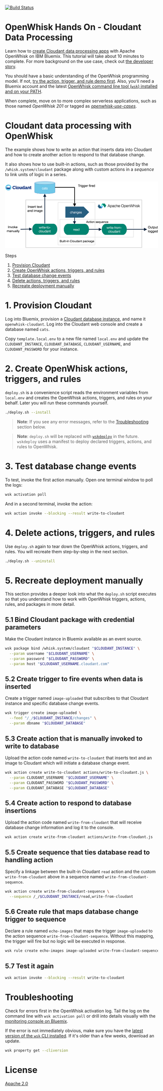 [![Build Status](https://travis-ci.org/IBM/openwhisk-data-processing-cloudant.svg?branch=master)](https://travis-ci.org/IBM/openwhisk-data-processing-cloudant)

# OpenWhisk Hands On - Cloudant Data Processing
Learn how to [create Cloudant data processing apps](https://github.com/IBM/openwhisk-data-processing-cloudant/wiki) with Apache OpenWhisk on IBM Bluemix. This tutorial will take about 10 minutes to complete. For more background on the use case, check out [the developer story](https://developer.ibm.com/accelerate/journey/respond-database-changes/).

You should have a basic understanding of the OpenWhisk programming model. If not, [try the action, trigger, and rule demo first](https://github.com/IBM/openwhisk-action-trigger-rule). Also, you'll need a Bluemix account and the latest [OpenWhisk command line tool (`wsk`) installed and on your PATH](https://github.com/IBM/openwhisk-action-trigger-rule/blob/master/docs/OPENWHISK.md).

When complete, move on to more complex serverless applications, such as those named _OpenWhisk 201_ or tagged as [_openwhisk-use-cases_](https://github.com/search?q=topic%3Aopenwhisk-use-cases+org%3AIBM&type=Repositories).

# Cloudant data processing with OpenWhisk
The example shows how to write an action that inserts data into Cloudant and how to create another action to respond to that database change.

It also shows how to use built-in actions, such as those provided by the `/whisk.system/cloudant` package along with custom actions in a _sequence_ to link units of logic in a series.

![High level diagram](docs/data-processing-cloudant.png)

Steps

1. [Provision Cloudant](#1-provision-cloudant)
2. [Create OpenWhisk actions, triggers, and rules](#2-create-openwhisk-actions-triggers-and-rules)
3. [Test database change events](#3-test-database-change-events)
4. [Delete actions, triggers, and rules](#4-delete-actions-triggers-and-rules)
5. [Recreate deployment manually](#5-recreate-deployment-manually)

# 1. Provision Cloudant
Log into Bluemix, provision a [Cloudant database instance](https://console.ng.bluemix.net/catalog/services/cloudant-nosql-db/), and name it `openwhisk-cloudant`. Log into the Cloudant web console and create a database named `cats`.

Copy `template.local.env` to a new file named `local.env` and update the `CLOUDANT_INSTANCE`, `CLOUDANT_DATABASE`, `CLOUDANT_USERNAME`, and `CLOUDANT_PASSWORD` for your instance.

# 2. Create OpenWhisk actions, triggers, and rules
`deploy.sh` is a convenience script reads the environment variables from `local.env` and creates the OpenWhisk actions, triggers, and rules on your behalf. Later you will run these commands yourself.

```bash
./deploy.sh --install
```
> **Note**: If you see any error messages, refer to the [Troubleshooting](#troubleshooting) section below.

> **Note**: `deploy.sh` will be replaced with [`wskdeploy`](https://github.com/openwhisk/openwhisk-wskdeploy) in the future. `wskdeploy` uses a manifest to deploy declared triggers, actions, and rules to OpenWhisk.

# 3. Test database change events
To test, invoke the first action manually. Open one terminal window to poll the logs:
```bash
wsk activation poll
```

And in a second terminal, invoke the action:
```bash
wsk action invoke --blocking --result write-to-cloudant
```

# 4. Delete actions, triggers, and rules
Use `deploy.sh` again to tear down the OpenWhisk actions, triggers, and rules. You will recreate them step-by-step in the next section.

```bash
./deploy.sh --uninstall
```

# 5. Recreate deployment manually
This section provides a deeper look into what the `deploy.sh` script executes so that you understand how to work with OpenWhisk triggers, actions, rules, and packages in more detail.

## 5.1 Bind Cloudant package with credential parameters
Make the Cloudant instance in Bluemix available as an event source.

```bash
wsk package bind /whisk.system/cloudant "$CLOUDANT_INSTANCE" \
  --param username "$CLOUDANT_USERNAME" \
  --param password "$CLOUDANT_PASSWORD" \
  --param host "$CLOUDANT_USERNAME.cloudant.com"
```

## 5.2 Create trigger to fire events when data is inserted
Create a trigger named `image-uploaded` that subscribes to that Cloudant instance and specific database change events.

```bash
wsk trigger create image-uploaded \
  --feed "/_/$CLOUDANT_INSTANCE/changes" \
  --param dbname "$CLOUDANT_DATABASE"
```

## 5.3 Create action that is manually invoked to write to database
Upload the action code named `write-to-cloudant` that inserts text and an image to Cloudant which will initiate a database change event.

```bash
wsk action create write-to-cloudant actions/write-to-cloudant.js \
  --param CLOUDANT_USERNAME "$CLOUDANT_USERNAME" \
  --param CLOUDANT_PASSWORD "$CLOUDANT_PASSWORD" \
  --param CLOUDANT_DATABASE "$CLOUDANT_DATABASE"
```

## 5.4 Create action to respond to database insertions
Upload the action code named `write-from-cloudant` that will receive database change information and log it to the console.

```bash
wsk action create write-from-cloudant actions/write-from-cloudant.js
```

## 5.5 Create sequence that ties database read to handling action
Specify a linkage between the built-in Cloudant `read` action and the custom `write-from-cloudant` above in a sequence named `write-from-cloudant-sequence`.

```bash
wsk action create write-from-cloudant-sequence \
  --sequence /_/$CLOUDANT_INSTANCE/read,write-from-cloudant
```

## 5.6 Create rule that maps database change trigger to sequence
Declare a rule named `echo-images` that maps the trigger `image-uploaded` to the action sequence `write-from-cloudant-sequence`. Without this mapping, the trigger will fire but no logic will be executed in response.

```bash
wsk rule create echo-images image-uploaded write-from-cloudant-sequence
```

## 5.7 Test it again

```bash
wsk action invoke --blocking --result write-to-cloudant
```

# Troubleshooting
Check for errors first in the OpenWhisk activation log. Tail the log on the command line with `wsk activation poll` or drill into details visually with the [monitoring console on Bluemix](https://console.ng.bluemix.net/openwhisk/dashboard).

If the error is not immediately obvious, make sure you have the [latest version of the `wsk` CLI installed](https://console.ng.bluemix.net/openwhisk/learn/cli). If it's older than a few weeks, download an update.
```bash
wsk property get --cliversion
```

# License
[Apache 2.0](LICENSE.txt)
